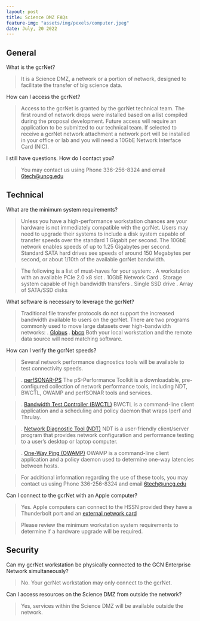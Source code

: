 ```yaml
---
layout: post
title: Science DMZ FAQs
feature-img: "assets/img/pexels/computer.jpeg"
date: July, 20 2022
---
```

## General

What is the gcrNet?
> It is a Science DMZ, a network or a portion of network, designed to facilitate the transfer of  big science data.

How can I access the gcrNet?
> Access to the gcrNet is granted by the gcrNet technical team. The first round of network drops were installed based on a list compiled during the proposal development. Future access will require an application to be submitted to our technical team. If selected to receive a gcrNet network attachment a network port will be installed in your office or lab and you will need a 10GbE Network Interface Card (NIC).

I still have questions. How do I contact you?
> You may contact us using Phone 336-256-8324 and email 6tech@uncg.edu

## Technical

What are the minimum system requirements?
> Unless you have a high-performance workstation chances are your hardware is not immediately compatible with the gcrNet. Users may need to upgrade their systems to include a disk system capable of transfer speeds over the standard 1 Gigabit per second. The 10GbE network enables speeds of up to 1.25 Gigabytes per second. Standard SATA hard drives see speeds of around 150 Megabytes per second, or about 1/10th of the available gcrNet bandwidth.

> The following is a list of must-haves for your system:
> . A workstation with an available PCIe 2.0 x8 slot
> . 10GbE Network Card
> . Storage system capable of high bandwidth transfers
>   . Single SSD drive
>   . Array of SATA/SSD disks

What software is necessary to leverage the gcrNet?
> Traditional file transfer protocols do not support the increased bandwidth available to users on the gcrNet.
> There are two programs commonly used to move large datasets over high-bandwidth networks:
> . [Globus](https://docs.globus.org/)
> . [bbcp](https://www.slac.stanford.edu/~abh/bbcp/) 
> Both your local workstation and the remote data source will need matching software.

How can I verify the gcrNet speeds?
> Several network performance diagnostics tools will be available to test connectivity speeds.

> . [perfSONAR-PS](http://psps.perfsonar.net/toolkit/) The pS-Performance Toolkit is a downloadable, pre-configured collection of network performance tools, including NDT, BWCTL, OWAMP and perfSONAR tools and services.

> . [Bandwidth Test Controller (BWCTL)](http://software.internet2.edu/bwctl/) BWCTL is a command-line client application and a scheduling and policy daemon that wraps Iperf and Thrulay.

> . [Network Diagnostic Tool (NDT)](http://software.internet2.edu/ndt/) NDT is a user-friendly client/server program that provides network configuration and performance testing to a user’s desktop or laptop computer.

> . [One-Way Ping (OWAMP)](http://software.internet2.edu/owamp/) OWAMP is a command-line client application and a policy daemon used to determine one-way latencies between hosts.

> For additional information regarding the use of these tools, you may contact us using Phone 336-256-8324 and email 6tech@uncg.edu

Can I connect to the gcrNet with an Apple computer?
> Yes. Apple computers can connect to the HSSN provided they have a Thunderbolt port and an [external network card](https://store.apple.com/us/product/HC294LL/A/atto-thunderlink-nt1102-thunderbolt-to-10-gbits-ethernet-desklink-device)

> Please review the minimum workstation system requirements to determine if a hardware upgrade will be required.

## Security

Can my gcrNet workstation be physically connected to the GCN Enterprise Network simultaneously?

> No. Your gcrNet workstation may only connect to the gcrNet.


Can I access resources on the Science DMZ from outside the network?

> Yes, services within the Science DMZ will be available outside the network.

